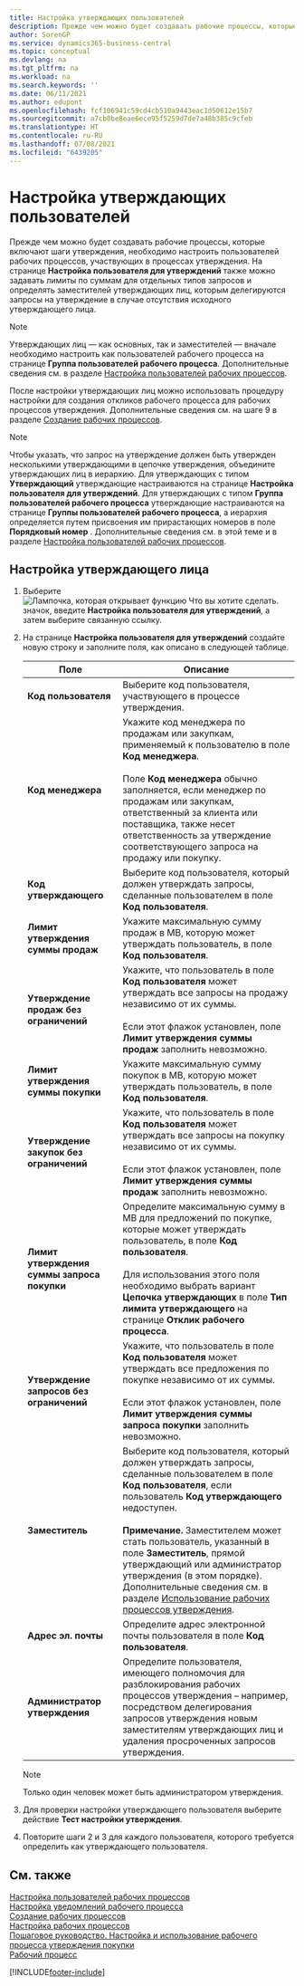 ```yaml
---
title: Настройка утверждающих пользователей
description: Прежде чем можно будет создавать рабочие процессы, которые включают шаги утверждения, необходимо настроить пользователей рабочих процессов, участвующих в процессах утверждения с помощью настройки пользователей для утверждения.
author: SorenGP
ms.service: dynamics365-business-central
ms.topic: conceptual
ms.devlang: na
ms.tgt_pltfrm: na
ms.workload: na
ms.search.keywords: ''
ms.date: 06/11/2021
ms.author: edupont
ms.openlocfilehash: fcf106941c59cd4cb510a9443eac1d50612e15b7
ms.sourcegitcommit: a7cb0be8eae6ece95f5259d7de7a48b385c9cfeb
ms.translationtype: HT
ms.contentlocale: ru-RU
ms.lasthandoff: 07/08/2021
ms.locfileid: "6439205"
---
```

# <a name="set-up-approval-users"></a>Настройка утверждающих пользователей

Прежде чем можно будет создавать рабочие процессы, которые включают шаги утверждения, необходимо настроить пользователей рабочих процессов, участвующих в процессах утверждения. На странице **Настройка пользователя для утверждений** также можно задавать лимиты по суммам для отдельных типов запросов и определять заместителей утверждающих лиц, которым делегируются запросы на утверждение в случае отсутствия исходного утверждающего лица.  

> [!NOTE]  
> Утверждающих лиц — как основных, так и заместителей — вначале необходимо настроить как пользователей рабочего процесса на странице **Группа пользователей рабочего процесса**. Дополнительные сведения см. в разделе [Настройка пользователей рабочих процессов](across-how-to-set-up-workflow-users.md).  

 После настройки утверждающих лиц можно использовать процедуру настройки для создания откликов рабочего процесса для рабочих процессов утверждения. Дополнительные сведения см. на шаге 9 в разделе [Создание рабочих процессов](across-how-to-create-workflows.md).  

> [!NOTE]  
> Чтобы указать, что запрос на утверждение должен быть утвержден несколькими утверждающими в цепочке утверждения, объедините утверждающих лиц в иерархию. Для утверждающих с типом **Утверждающий** утверждающие настраиваются на странице **Настройка пользователя для утверждений**. Для утверждающих с типом **Группа пользователей рабочего процесса** утверждающие настраиваются на странице **Группы пользователей рабочего процесса**, а иерархия определяется путем присвоения им прирастающих номеров в поле **Порядковый номер** . Дополнительные сведения см. в этой теме и в разделе [Настройка пользователей рабочих процессов](across-how-to-set-up-workflow-users.md).  

## <a name="to-set-up-an-approval-user"></a>Настройка утверждающего лица

1. Выберите ![Лампочка, которая открывает функцию Что вы хотите сделать.](media/ui-search/search_small.png "Что вы хотите сделать") значок, введите **Настройка пользователя для утверждений**, а затем выберите связанную ссылку.  
2. На странице **Настройка пользователя для утверждений** создайте новую строку и заполните поля, как описано в следующей таблице.  

    |Поле|Описание|  
    |---------------------------------|---------------------------------------|  
    |**Код пользователя**|Выберите код пользователя, участвующего в процессе утверждения.|  
    |**Код менеджера**|Укажите код менеджера по продажам или закупкам, применяемый к пользователю в поле **Код менеджера**.<br /><br /> Поле **Код менеджера** обычно заполняется, если менеджер по продажам или закупкам, ответственный за клиента или поставщика, также несет ответственность за утверждение соответствующего запроса на продажу или покупку.|  
    |**Код утверждающего**|Выберите код пользователя, который должен утверждать запросы, сделанные пользователем в поле **Код пользователя**.|  
    |**Лимит утверждения суммы продаж**|Укажите максимальную сумму продаж в МВ, которую может утверждать пользователь, в поле **Код пользователя**.|  
    |**Утверждение продаж без ограничений**|Укажите, что пользователь в поле **Код пользователя** может утверждать все запросы на продажу независимо от их суммы.<br /><br /> Если этот флажок установлен, поле **Лимит утверждения суммы продаж** заполнить невозможно.|  
    |**Лимит утверждения суммы покупки**|Укажите максимальную сумму покупок в МВ, которую может утверждать пользователь, в поле **Код пользователя**.|  
    |**Утверждение закупок без ограничений**|Укажите, что пользователь в поле **Код пользователя** может утверждать все запросы на покупку независимо от их суммы.<br /><br /> Если этот флажок установлен, поле **Лимит утверждения суммы продаж** заполнить невозможно.|  
    |**Лимит утверждения суммы запроса покупки**|Определите максимальную сумму в МВ для предложений по покупке, которые может утверждать пользователь, в поле **Код пользователя**.<br /><br /> Для использования этого поля необходимо выбрать вариант **Цепочка утверждающих** в поле **Тип лимита утверждающего** на странице **Отклик рабочего процесса**.|  
    |**Утверждение запросов без ограничений**|Укажите, что пользователь в поле **Код пользователя** может утверждать все предложения по покупке независимо от их суммы.<br /><br /> Если этот флажок установлен, поле **Лимит утверждения суммы запроса покупки** заполнить невозможно.|  
    |**Заместитель**|Выберите код пользователя, который должен утверждать запросы, сделанные пользователем в поле **Код пользователя**, если пользователь **Код утверждающего** недоступен. <br /><br />**Примечание.** Заместителем может стать пользователь, указанный в поле **Заместитель**, прямой утверждающий или администратор утверждения (в этом порядке). Дополнительные сведения см. в разделе [Использование рабочих процессов утверждения](across-how-use-approval-workflows.md).|  
    |**Адрес эл. почты**|Определите адрес электронной почты пользователя в поле **Код пользователя**.|  
    |**Администратор утверждения**|Определите пользователя, имеющего полномочия для разблокирования рабочих процессов утверждения – например, посредством делегирования запросов утверждения новым заместителям утверждающих лиц и удаления просроченных запросов утверждения.|

    > [!Note]
    > Только один человек может быть администратором утверждения.

3. Для проверки настройки утверждающего пользователя выберите действие **Тест настройки утверждения**.  
4. Повторите шаги 2 и 3 для каждого пользователя, которого требуется определить как утверждающего пользователя.  

## <a name="see-also"></a>См. также

[Настройка пользователей рабочих процессов](across-how-to-set-up-workflow-users.md)   
[Настройка уведомлений рабочего процесса](across-setting-up-workflow-notifications.md)   
[Создание рабочих процессов](across-how-to-create-workflows.md)   
[Настройка рабочих процессов](across-set-up-workflows.md)   
[Пошаговое руководство. Настройка и использование рабочего процесса утверждения покупки](walkthrough-setting-up-and-using-a-purchase-approval-workflow.md)   
[Рабочий процесс](across-workflow.md)   


[!INCLUDE[footer-include](includes/footer-banner.md)]